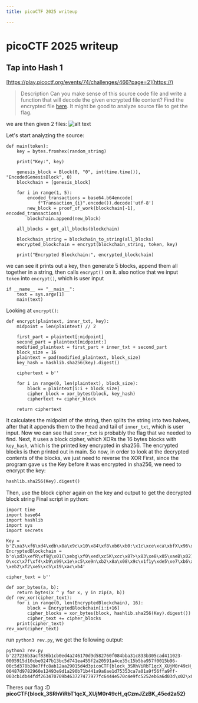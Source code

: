 ```yaml
---
title: picoCTF 2025 writeup

---
```


# picoCTF 2025 writeup
## Tap into Hash 1
[https://play.picoctf.org/events/74/challenges/466?page=2](https://)
> Description
> Can you make sense of this source code file and write a function that will decode the given encrypted file content? Find the encrypted file [here](https://). It might be good to analyze source file to get the flag.

we are then given 2 files:
![alt text](2files.jpg)

Let's start analyzing the source:
``` Python=
def main(token):
    key = bytes.fromhex(random_string)

    print("Key:", key)

    genesis_block = Block(0, "0", int(time.time()), "EncodedGenesisBlock", 0)
    blockchain = [genesis_block]

    for i in range(1, 5):
        encoded_transactions = base64.b64encode(
            f"Transaction_{i}".encode()).decode('utf-8')
        new_block = proof_of_work(blockchain[-1], encoded_transactions)
        blockchain.append(new_block)

    all_blocks = get_all_blocks(blockchain)

    blockchain_string = blockchain_to_string(all_blocks)
    encrypted_blockchain = encrypt(blockchain_string, token, key)

    print("Encrypted Blockchain:", encrypted_blockchain)
```
we can see it prints out a key, then generate 5 blocks, append them all together in a string, then calls `encrypt()` on it. 
also notice that we input `token` into `encrypt()`, which is user input
```python=
if __name__ == "__main__":
    text = sys.argv[1]
    main(text)
```

Looking at `encrypt()`:
``` Python=
def encrypt(plaintext, inner_txt, key):
    midpoint = len(plaintext) // 2

    first_part = plaintext[:midpoint]
    second_part = plaintext[midpoint:]
    modified_plaintext = first_part + inner_txt + second_part
    block_size = 16
    plaintext = pad(modified_plaintext, block_size)
    key_hash = hashlib.sha256(key).digest()

    ciphertext = b''

    for i in range(0, len(plaintext), block_size):
        block = plaintext[i:i + block_size]
        cipher_block = xor_bytes(block, key_hash)
        ciphertext += cipher_block

    return ciphertext
```
It calculates the midpoint of the string, then splits the string into two halves, after that it appends them to the head and tail of `inner_txt`, which is user input.
Now we can see that `inner_txt` is probably the flag that we needed to find.
Next, it uses a block cipher, which XORs the 16 bytes blocks with `key_hash`, which is the printed key encrypted in sha256. The encrypted blocks is then printed out in main.
So now, in order to look at the decrypted contents of the blocks, we just need to reverse the XOR
First, since the program gave us the Key before it was encrypted in sha256, we need to encrypt the key:
```python
hashlib.sha256(Key).digest()
```
Then, use the block cipher again on the key and output to get the decrypted block string
Final script in python:
```python=
import time
import base64
import hashlib
import sys
import secrets

Key = b'Z\xa3\xf6\xd4\xdb\x8a\x9c\x10\x84\xf8\xb6\xb0:\x1c\xce\xca\xbfX\x96\x9d\x87\tm\xd6\xbe4a\xc5\xd5\x91^\x98'
EncryptedBlockchain = b'o\xd3\xefR\xf9@\x01(\xebg\xf0\xed\xc5K\xcc\x87>\x83\xe8\x05\xaeB\x02)\xbe2\xa7\xe2\xc6\x19\x97\xd2h\xd9\xeaW\xfcF\x05+\xb20\xf4\xb7\x97N\x9f\xd5e\xd2\xeb\x02\xf9FVx\xeb`\xa2\xe4\xc7M\x9c\x85p\xd1\xe8P\xffOR.\xee5\xa6\xb6\x94\x18\x9e\x84i\xd6\xbaQ\xf9\x14\x00.\xee3\xa2\xe4\x93\x1c\x9a\x83h\x87\xea\x01\xf8FV"\xbbe\xa2\xb6\x93N\x9b\xd5l\xd4\xbaU\xa8\x17Z.\xbdb\xa6\xe5\xc7H\xcc\x8fk\xcc\xe8P\xa9C\x07(\xbd<\xf4\xe7\xc6\x18\x99\xd0;\x82\xe0\x01\xa8GQz\xeb6\xaf\xe5\xc7H\xca\x829\xd2\xa8\t\xa9\x19 O\xcc\x7f\xf4\xb9\x99\x1e\xc5\xe9n\xb2\x8a\x08\x9c\x1f1y\xde5\xe7\xb6\xae"\xf6\xe37\xac\xe8\x12\xfeO\x00S\xd5u\xd5\xaf\x9b7\xf4\xcc\x1f\xaa\x87T\xff\x15\x07)\xeb1\xa4\xa8\x92D\x9b\xd5k\x87\xebQ\xac\x17U,\xb93\xf2\xe4\x92I\x96\xd3l\x87\xbcQ\xa8DV*\xb3f\xf4\xb6\xdbM\x9e\x82e\xd6\xbcY\xfdNQ"\xbc4\xf3\xe4\xc4I\x97\x858\xd8\xbcQ\xabDZ+\xe83\xa7\xb7\xc2I\x9f\xd7d\x80\xee\x01\xafG\x07,\xbf7\xa3\xe6\x95\x1c\x99\xd7m\xd0\xb9Y\xacCU}\xece\xaf\xb3\x90P\x9e\x86n\x82\xbaQ\xae\x14W/\xec`\xf0\xe7\xc0N\x9a\x81m\xd6\xe8Y\xa8BU(\xbd6\xa1\xe1\xc1J\x97\x81j\x87\xbbV\xfeBW~\xbf3\xa6\xb6\xc2\x18\x97\xd0>\xd4\xeaU\xf8\x13\x01-\xeb2\xf2\xe5\xc5\x19\xac\xb4'

cipher_text = b''

def xor_bytes(a, b):
    return bytes(x ^ y for x, y in zip(a, b))
def rev_xor(cipher_text):
    for i in range(0, len(EncryptedBlockchain), 16):
        block = EncryptedBlockchain[i:i+16]
        cipher_blocks = xor_bytes(block, hashlib.sha256(Key).digest())
        cipher_text += cipher_blocks
    print(cipher_text)
rev_xor(cipher_text)

```
run `python3 rev.py`, we get the following output:
```au!
python3 rev.py 
b'227236b3acf836b1cb0ed4a246170d9d582760f084bba31c833b305cad411023-0005915d10cbe0247b13bc5d741ea455f2a20591a4ce35c15b5ba957f0015b96-00c5d378b20e7ffc8ab12aa29015d4d3picoCTF{block_3SRhViRbT1qcX_XUjM0r49cH_qCzmJZzBK_45cd2a52}d95c6f31fa6737d1d48e1fd1b2519bbc-00487d9782960e12493e9d1a290b71b441a9a6ae1d75353ca7a01a9f56ffa9ff-003cb1db44fdf263470709b463727477977fc6444e570c4e9fc5252eb6a6d03d\x02\x02'
```
Theres our flag :D
**picoCTF{block_3SRhViRbT1qcX_XUjM0r49cH_qCzmJZzBK_45cd2a52}**

